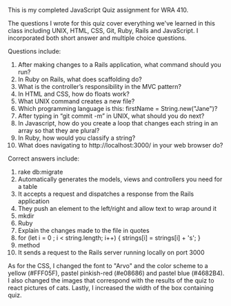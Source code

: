 This is my completed JavaScript Quiz assignment for WRA 410.

The questions I wrote for this quiz cover everything we've learned in this class including UNIX, HTML, CSS, Git, Ruby, Rails and JavaScript. I incorporated both short answer and multiple choice questions.

Questions include:

1. After making changes to a Rails application, what command should you run?
2. In Ruby on Rails, what does scaffolding do?
3. What is the controller’s responsibility in the MVC pattern?
4. In HTML and CSS, how do floats work?
5. What UNIX command creates a new file?
6. Which programming language is this: firstName = String.new("Jane")?
7. After typing in “git commit -m” in UNIX, what should you do next?
8. In Javascript, how do you create a loop that changes each string in an array so that they are plural?
9. In Ruby, how would you classify a string?
10. What does navigating to http://localhost:3000/ in your web browser do?

Correct answers include:

1. rake db:migrate
2. Automatically generates the models, views and controllers you need for a table
3. It accepts a request and dispatches a response from the Rails application
4. They push an element to the left/right and allow text to wrap around it
5. mkdir
6. Ruby
7. Explain the changes made to the file in quotes
8. for (let i = 0 ; i < string.length; i++) { strings[i] = strings[i] + 's'; }
9. method
10. It sends a request to the Rails server running locally on port 3000

As for the CSS, I changed the font to "Arvo" and the color scheme to a yellow (#FFF05F), pastel pinkish-red (#e08686) and pastel blue (#4682B4). I also changed the images that correspond with the results of the quiz to react pictures of cats. Lastly, I increased the width of the box containing quiz.
